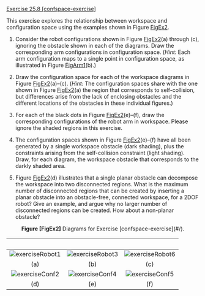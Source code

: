 [Exercise 25.8 \[confspace-exercise\]](ex_8/)

This exercise explores the relationship between
workspace and configuration space using the examples shown in
Figure [FigEx2](#FigEx2).

1.  Consider the robot configurations shown in
    Figure [FigEx2](#FigEx2)(a) through (c), ignoring the obstacle
    shown in each of the diagrams. Draw the corresponding arm
    configurations in configuration space. (*Hint:* Each
    arm configuration maps to a single point in configuration space, as
    illustrated in Figure [FigArm1](#FigEx2)(b).)

2.  Draw the configuration space for each of the workspace diagrams in
    Figure [FigEx2](#FigEx2)(a)–(c). (*Hint:* The
    configuration spaces share with the one shown in
    Figure [FigEx2](#FigEx2)(a) the region that corresponds to
    self-collision, but differences arise from the lack of enclosing
    obstacles and the different locations of the obstacles in these
    individual figures.)

3.  For each of the black dots in Figure [FigEx2](#/)(e)–(f),
    draw the corresponding configurations of the robot arm in workspace.
    Please ignore the shaded regions in this exercise.

4.  The configuration spaces shown in
    Figure [FigEx2](#FigEx2)(e)–(f) have all been generated by a
    single workspace obstacle (dark shading), plus the constraints
    arising from the self-collision constraint (light shading). Draw,
    for each diagram, the workspace obstacle that corresponds to the
    darkly shaded area.

5.  Figure [FigEx2](#FigEx2)(d) illustrates that a single planar
    obstacle can decompose the workspace into two disconnected regions.
    What is the maximum number of disconnected regions that can be
    created by inserting a planar obstacle into an obstacle-free,
    connected workspace, for a 2DOF robot? Give an example, and argue
    why no larger number of disconnected regions can be created. How
    about a non-planar obstacle?
    

<center>
<b id="FigEx2">Figure [FigEx2]</b> Diagrams for Exercise [confspace-exercise](#/).
</center>
    
$\quad\quad\quad\quad\quad\quad$ |  $\quad\quad\quad\quad\quad\quad$ | $\quad\quad\quad\quad\quad\quad$
:-------------------------:|:-------------------------:|:-------------------------:
![exerciseRobot1](http://nalinc.github.io/aima-exercises/Jupyter%20notebook/figures/exerciseRobot1.svg)  |  ![exerciseRobot3](http://nalinc.github.io/aima-exercises/Jupyter%20notebook/figures/exerciseRobot3.svg) |  ![exerciseRobot6](http://nalinc.github.io/aima-exercises/Jupyter%20notebook/figures/exerciseRobot6.svg)
(a) | (b) | (c)
![exerciseConf2](http://nalinc.github.io/aima-exercises/Jupyter%20notebook/figures/exerciseConf2.svg)  |  ![exerciseConf4](http://nalinc.github.io/aima-exercises/Jupyter%20notebook/figures/exerciseConf4.svg) |  ![exerciseConf5](http://nalinc.github.io/aima-exercises/Jupyter%20notebook/figures/exerciseConf5.svg)
(d) | (e) | (f)
